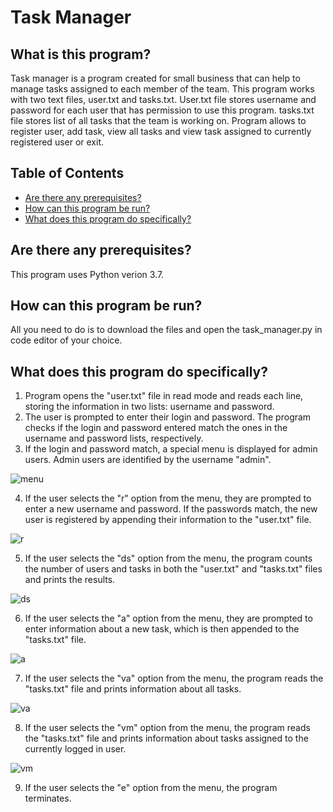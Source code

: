 # Task Manager

## What is this program?

Task manager is a program created for small business that can help to manage tasks assigned to each member of the team. This program works with two text files, user.txt and tasks.txt. User.txt file stores username and password for each user that has permission to use this program. tasks.txt file stores list of all tasks that the team is working on. Program allows to register user, add task, view all tasks and view task assigned to currently registered user or exit.

## Table of Contents

- [Are there any prerequisites?](#are-there-any-prerequisites?)
- [How can this program be run?](#how-can-this-program-be-run?)
- [What does this program do specifically?](#what-does-this-program-do-specifically?)

## Are there any prerequisites?

This program uses Python verion 3.7.

## How can this program be run?

All you need to do is to download the files and open the task_manager.py in code editor of your choice.

## What does this program do specifically?

1. Program opens the "user.txt" file in read mode and reads each line, storing the information in two lists: username and password.
2. The user is prompted to enter their login and password. The program checks if the login and password entered match the ones in the username and password lists, respectively.
3. If the login and password match, a special menu is displayed for admin users. Admin users are identified by the username "admin".

![menu](https://user-images.githubusercontent.com/118485184/234401328-ec8839c1-efc2-41d8-9d1a-bf6792a57548.gif)

4. If the user selects the "r" option from the menu, they are prompted to enter a new username and password. If the passwords match, the new user is registered by appending their information to the "user.txt" file.

![r](https://user-images.githubusercontent.com/118485184/234402541-f5921056-e670-45a0-bfd5-fffae4db81ff.gif)

5. If the user selects the "ds" option from the menu, the program counts the number of users and tasks in both the "user.txt" and "tasks.txt" files and prints the results.

![ds](https://user-images.githubusercontent.com/118485184/234403597-5862cf36-a61e-4c04-92ce-d10245ce4e38.gif)


6. If the user selects the "a" option from the menu, they are prompted to enter information about a new task, which is then appended to the "tasks.txt" file.

![a](https://user-images.githubusercontent.com/118485184/234404606-07be204c-3921-4500-a05a-6b43617605d8.gif)

7. If the user selects the "va" option from the menu, the program reads the "tasks.txt" file and prints information about all tasks.

![va](https://user-images.githubusercontent.com/118485184/234405108-e7c5964c-c43b-42e8-84c4-dfb544ddc398.gif)

8. If the user selects the "vm" option from the menu, the program reads the "tasks.txt" file and prints information about tasks assigned to the currently logged in user.

![vm](https://user-images.githubusercontent.com/118485184/234405685-2da999d3-1222-44d7-bcaf-9706d4bfc346.gif)

9. If the user selects the "e" option from the menu, the program terminates.
